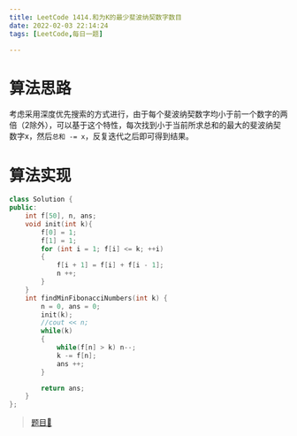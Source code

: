 ```yaml
---
title: LeetCode 1414.和为K的最少斐波纳契数字数目
date: 2022-02-03 22:14:24
tags: [LeetCode,每日一题]

---
```


# 算法思路

考虑采用深度优先搜索的方式进行，由于每个斐波纳契数字均小于前一个数字的两倍（2除外），可以基于这个特性，每次找到小于当前所求总和的最大的斐波纳契数字x，然后`总和 -= x`，反复迭代之后即可得到结果。

# 算法实现

```c++
class Solution {
public:
    int f[50], n, ans;
    void init(int k){
        f[0] = 1;
        f[1] = 1;
        for (int i = 1; f[i] <= k; ++i)
        {
            f[i + 1] = f[i] + f[i - 1];
            n ++;
        }
    }
    int findMinFibonacciNumbers(int k) {
        n = 0, ans = 0;
        init(k);
        //cout << n;
        while(k)
        {
            while(f[n] > k) n--;
            k -= f[n];
            ans ++;
        }

        return ans;
    }
};
```

> [题目🔗](https://leetcode-cn.com/problems/find-the-minimum-number-of-fibonacci-numbers-whose-sum-is-k)
